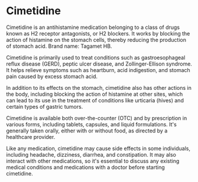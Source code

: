 [//]: # (
source: gpt-3 + jph editing
brands: Tagamet HB
tags: antihistamines
)

# Cimetidine

Cimetidine is an antihistamine medication belonging to a class of drugs known as H2 receptor antagonists, or H2 blockers. It works by blocking the action of histamine on the stomach cells, thereby reducing the production of stomach acid. Brand name: Tagamet HB.

Cimetidine is primarily used to treat conditions such as gastroesophageal reflux disease (GERD), peptic ulcer disease, and Zollinger-Ellison syndrome. It helps relieve symptoms such as heartburn, acid indigestion, and stomach pain caused by excess stomach acid.

In addition to its effects on the stomach, cimetidine also has other actions in the body, including blocking the action of histamine at other sites, which can lead to its use in the treatment of conditions like urticaria (hives) and certain types of gastric tumors.

Cimetidine is available both over-the-counter (OTC) and by prescription in various forms, including tablets, capsules, and liquid formulations. It's generally taken orally, either with or without food, as directed by a healthcare provider.

Like any medication, cimetidine may cause side effects in some individuals, including headache, dizziness, diarrhea, and constipation. It may also interact with other medications, so it's essential to discuss any existing medical conditions and medications with a doctor before starting cimetidine.